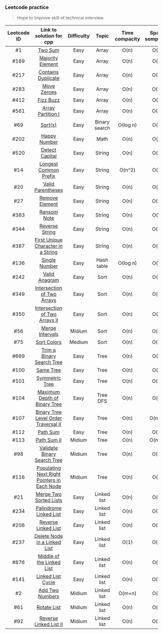 ### Leetcode practice
> Hope to improve skill of technical interview.

|Leetcode ID|Link to solution for cpp|Difficulty|Topic|Time compacity|Space sompacity|
|:---------:|:----------------------:|:--------:|:----:|:-----------:|:-------------:|
|#1|[Two Sum](https://github.com/Sinyu104/Leetcode-practice/tree/master/0001-two_sum/solution.cpp)|Easy|Array|O(n)|O(n)|
|#169|[Majority Element](https://github.com/Sinyu104/Leetcode-practice/tree/master/0169-Majority_Element)|Easy|Array|O(n)|O(n)|
|#217|[Contains Duplicate](https://github.com/Sinyu104/Leetcode-practice/tree/master/0217-Contains_Duplicate)|Easy|Array|O(n)|O(1)|
|#283|[Move Zeroes](https://github.com/Sinyu104/Leetcode-practice/tree/master/0283-Move_Zeroes)|Easy|Array|O(n)|O(1)|
|#412|[Fizz Buzz](https://github.com/Sinyu104/Leetcode-practice/tree/master/0412-Fizz_Buzz)|Easy|Array|O(n)|O(n)|
|#561|[Array Partition I](https://github.com/Sinyu104/Leetcode-practice/tree/master/0561-Array_Partition_I)|Easy|Array|O(n)|O(1)|
|#69|[Sqrt(x)](https://github.com/Sinyu104/Leetcode-practice/blob/master/0069-sqrt(x)/solution.cpp)|Easy|Binary search|O(log n)|O(n)|
|#202|[Happy Number](https://github.com/Sinyu104/Leetcode-practice/tree/master/0001-two_sum/solution.cpp)|Easy|Math|O(n)|O(n)|
|#520|[Detect Capital](https://github.com/Sinyu104/Leetcode-practice/tree/master/520-Detect_Capital)|Easy|String|O(n)|O(n)|
|#14|[Longest Common Prefix](https://github.com/Sinyu104/Leetcode-practice/tree/master/0014-Longest_Common_Prefix)|Easy|String|O(n^2)|O(n)|
|#20|[Valid Parentheses](https://github.com/Sinyu104/Leetcode-practice/tree/master/0020-Valid_Parentheses)|Easy|String|O(n)|O(n)|
|#27|[Remove Element](https://github.com/Sinyu104/Leetcode-practice/tree/master/0027-Remove_Element)|Easy|String|O(n)|O(1)|
|#383|[Ransom Note](https://github.com/Sinyu104/Leetcode-practice/tree/master/0383-Ransom_Note)|Easy|String|O(n)|O(n)|
|#344|[Reverse String](https://github.com/Sinyu104/Leetcode-practice/tree/master/0344-Reverse_String)|Easy|String|O(n)|O(1)|
|#387|[First Unique Character in a String](https://github.com/Sinyu104/Leetcode-practice/tree/master/0387-First_Unique_Character_in_a_String)|Easy|String|O(n)|O(n)|
|#136|[Single Number](https://github.com/Sinyu104/Leetcode-practice/blob/master/0136-Single_Number/solution.cpp)|Easy|Hash table|O(log n)|O(n)|
|#242|[Valid Anagram](https://github.com/Sinyu104/Leetcode-practice/tree/master/0242-Valid_Anagram)|Easy|Sort|O(n)|O(n)|
|#349|[Intersection of Two Arrays](https://github.com/Sinyu104/Leetcode-practice/tree/master/0349-Intersection_of_Two_Arrays)|Easy|Sort|O(n)|O(n)|
|#350|[Intersection of Two Arrays II](https://github.com/Sinyu104/Leetcode-practice/tree/master/0350-Intersection_of_Two_Arrays_II)|Easy|Sort|O(n)|O(n)|
|#56|[Merge Intervals](https://github.com/Sinyu104/Leetcode-practice/tree/master/0056-Merge_Intervals)|Midium|Sort|O(n)|O(1)|
|#75|[Sort Colors](https://github.com/Sinyu104/Leetcode-practice/tree/master/0075-Sort_Colors)|Medium|Sort|O(n)|O(1)|
|#669|[Trim a Binary Search Tree](https://github.com/Sinyu104/Leetcode-practice/tree/master/0669-Trim_a_Binary_Search_Tree)|Easy|Tree|O(n)|O(n)|
|#100|[Same Tree](https://github.com/Sinyu104/Leetcode-practice/tree/master/0100-Same_Tree)|Easy|Tree|O(n)|O(n)|
|#101|[Symmetric Tree](https://github.com/Sinyu104/Leetcode-practice/tree/master/0101-Symmetric_Tree)|Easy|Tree|O(n)|O(1)|
|#104|[Maximum Depth of Binary Tree](https://github.com/Sinyu104/Leetcode-practice/tree/master/0104-Maximum_Depth_of_Binary_Tree)|Easy|Tree DFS|O(n)|O(n)|
|#107|[Binary Tree Level Order Traversal II](https://github.com/Sinyu104/Leetcode-practice/tree/master/0107-Binary_Tree_Level_Order_Traversal_II)|Easy|Tree|O(n)|O(n^2)|
|#112|[Path Sum](https://github.com/Sinyu104/Leetcode-practice/tree/master/0112-Path_Sum)|Easy|Tree|O(n)|O(1)|
|#113|[Path Sum II](https://github.com/Sinyu104/Leetcode-practice/tree/master/0113-Path_Sum_II)|Midium|Tree|O(n)|O(n^2)|
|#98|[Validate Binary Search Tree](https://github.com/Sinyu104/Leetcode-practice/tree/master/0098-Validate_Binary_Search_Tree)|Midium|Tree|O(n)|O(1)|
|#116|[Populating Next Right Pointers in Each Node](https://github.com/Sinyu104/Leetcode-practice/blob/master/0116-Populating_Next_Right_Pointers_in_Each_Node/solution1.cpp)|Midium|Tree|O(n)|O(n)|
|#21|[Merge Two Sorted Lists](https://github.com/Sinyu104/Leetcode-practice/tree/master/0021-Merge_Two_Sorted_Lists)|Easy|Linked list|O(n)|O(n)|
|#234|[Palindrome Linked List](https://github.com/Sinyu104/Leetcode-practice/tree/master/0234-Palindrome_Linked_List)|Easy|Linked list|O(n)|O(1)|
|#206|[Reverse Linked List](https://github.com/Sinyu104/Leetcode-practice/tree/master/0206-Reverse_Linked_List)|Easy|Linked list|O(n)|O(1)|
|#237|[Delete Node in a Linked List](https://github.com/Sinyu104/Leetcode-practice/tree/master/0237-Delete_Node_in_a_Linked_List)|Easy|Linked list|O(1)|O(1)|
|#876|[Middle of the Linked List](https://github.com/Sinyu104/Leetcode-practice/tree/master/0876-Middle_of_the_Linked_List)|Easy|Linked list|O(n)|O(n)|
|#141|[Linked List Cycle](https://github.com/Sinyu104/Leetcode-practice/tree/master/0141-Linked_List_Cycle)|Easy|Linked list|O(n)|O(1)|
|#2|[Add Two Numbers](https://github.com/Sinyu104/Leetcode-practice/tree/master/0002-Add_Two_Numbers)|Midium|Linked list|O(m+n)|O(n)|
|#61|[Rotate List](https://github.com/Sinyu104/Leetcode-practice/tree/master/0061-Rotate_List)|Midium|Linked list|O(n)|O(n)|
|#92|[Reverse Linked List II](https://github.com/Sinyu104/Leetcode-practice/tree/master/0092-Reverse_Linked_List_II)|Midium|Linked list|O(n)|O(1)|

